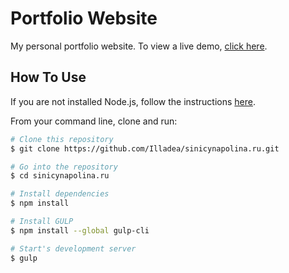 # Portfolio Website
My personal portfolio website.
To view a live demo, [click here](https://sinicynapolina.ru/).

## How To Use
If you are not installed Node.js, follow the instructions [here](https://nodejs.org/en/).

From your command line, clone and run:

```bash
# Clone this repository
$ git clone https://github.com/Illadea/sinicynapolina.ru.git

# Go into the repository
$ cd sinicynapolina.ru

# Install dependencies
$ npm install

# Install GULP
$ npm install --global gulp-cli

# Start's development server
$ gulp
```
